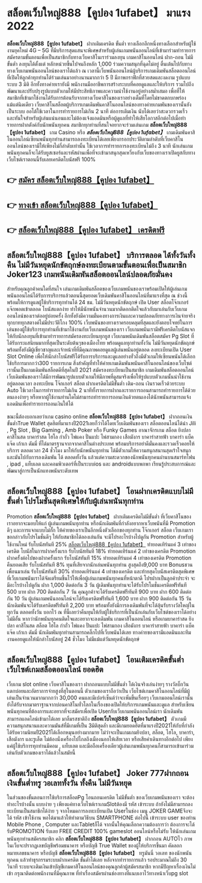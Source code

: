 # สล็อตเว็บใหญ่888【คูปอง 1ufabet】  มาแรง 2022

**สล็อตเว็บใหญ่888【คูปอง 1ufabet】** ฝากเติมเครดิต ขั้นต่ำ  ทางเลือกอีกหนึ่งทางเลือกสำหรับผู้ใช้งานยุคใหม่ 4G – 5G ที่มีบริการสุดแสนจะพิเศษสำหรับผู้เล่นเกมพนันออนไลน์ที่เข้ามาร่วมทำรายการสมัครตามขั้นตอนเพื่อเป็นสมาชิกกับทางเว็บคาสิโนเราร่วมลงทุน เกมคาสิโนออนไลน์ ฝาก-ถอน ไม่มีขั้นต่ำ ลงทุนได้ตั้งแต่ หลักหน่วยขึ้นไปจนถึงหลัก 1,000 ร่วมความสนุกที่ฉุดไม่อยู่ ตื่นเต้นไปกับทางทางเว็บเกมพนันออนไลน์ของเราได้แล้ว ณ เวลานี้เว็บพนันออนไลน์ผู้บริการเกมเดิมพันสล็อตออนไลน์ที่เปิดให้ลูกค้าทุกท่านได้ร่วมเล่นมาอย่างนานมากกว่า 5 ปี มีภาพกราฟิกที่สวยสดและงดงาม รูปแบบระบบ 3 มิติ
อีกทั้งทางค่ายเรายังมี พนักงานมืออาชีพการสร้างระบบที่คอยดูแลและให้บริการ  รวมไปถึงพัฒนาและปรับปรุงรูปแบบตัวเกมให้มีประสิทธิภาพและความน่าใช้งานอยู่อย่างสม่ำเสมอ เพื่อที่ให้สมาชิกที่เข้ามาใช้งานได้รับการต้อนรับจากทางเว็บคาสิโนของเราอย่างเต็มที่โดยไม่ขาดตกบกพร่องแม้แต่นิดเดียว เว็บคาสิโนสล็อตผู้บริการเกมเดิมพันคาสิโนออนไลน์ของทางค่ายเกมพันของเรานั้นยังเป็นระบบ ออโต้ใช้เวลาในการทำรายการไม่เกิน 2 นาที ต่อการเติมเงิน นับได้เลยว่าสะดวกรวดเร็ว และทันใจสำหรับผู้เล่นแน่นอนและไม่ต้องแจ้งแอดมินหรือผู้ดูแลที่ทำให้เสียโอกาสอีกต่อไปเมื่อทำรายการฝากตังค์กับนักพนันทุกคน
สมาชิกทุกท่านที่สนใจอยากจะร่วมเล่นเกม **สล็อตเว็บใหญ่888【คูปอง 1ufabet】** เกม Casino  หรือ ***สล็อตเว็บใหญ่888【คูปอง 1ufabet】*** เกมเดิมพันคาสิโนออนไลน์เซียนพนันทุกท่านสามารถลงทะเบียนได้เลยเพียงกรอกประวัติตามลำดับที่เว็บคาสิโนออนไลน์ของเรามีให้เพียงไม่กี่ลำดับเท่านั้น ใช้เวลาการทำรายการลงทะเบียนไม่ถึง 3 นาที นักเล่นเกมพนันทุกคนก็จะได้รับยูสเซอร์และรหัสผ่านเพื่อที่จะเข้ามาสนุกสุดเหวี่ยงกับเว็บของทางเราเปิดยูสกับทางเว็บไซต์เราตอนนี้รับเลยเครดิตโบนัสฟรี 100%

## 👉 [สมัคร สล็อตเว็บใหญ่888【คูปอง 1ufabet】](https://archa888.com/)
## 👉 [ทางเข้า สล็อตเว็บใหญ่888【คูปอง 1ufabet】](https://archa888.com/)
## 👉 [สล็อตเว็บใหญ่888【คูปอง 1ufabet】 เครดิตฟรี](https://archa888.com/)

## สล็อตเว็บใหญ่888【คูปอง 1ufabet】 บริการตลอด ได้ทั้งวันทั้งคืน ไม่มีวันหยุดนักขัตฤกษ์ลงทะเบียนตามขั้นตอนเพื่อเป็นสมาชิก Joker123 เกมพนันเดิมพันสล็อตออนไลน์ปลอดภัยมั่นคง

สำหรับคุณลูกค้าคนใดที่สนใจ เล่นเกมเดิมพันสล็อตของเว็บเกมพนันของเราพร้อมเปิดให้ผู้เล่นเกมพนันออนไลน์ได้รับการบริการแล้วตอนนี้สุดยอดเว็บเดิมพันคาสิโนออนไลน์ที่มาแรงที่สุด ณ ช่วงนี้ พร้อมให้การดูแลผู้ใช้บริการทุกท่านได้ 24 ชม. ไม่มีวันหยุดนักขัตฤกษ์ เปิด User สล็อตโจ๊กเกอร์ แจ๊กพอตเข้าตลอด โบนัสแตกง่าย ทำให้มีนักพนันจำนวนมากติดอกติดใจแล้วกับมาเล่นกับเว็บเกมออนไลน์ของเราต่ออยู่บ่อยครั้ง อีกทั้งยังมีความมั่นคงทางการเงินและความปลอดภัยทางการเงินจ่ายจริงทุกบาททุกสตางค์ไม่มีประวัติโกง 100% เว็บพนันของทางเราครอบคลุมที่สุดและยังตอบโจทย์ในการเล่นของผู้ใช้บริการทุกท่านที่เข้ามาใช้งานกับเว็บเกมพนันของเรา
เว็บเกมพนันเรามีฟรีเครดิตโบนัสแจกให้กับนักลงทุนที่เข้ามาทำรายการสมัครลงทะเบียนทุกยูส เว็บเกมพนันเดิมพันสล็อตสมัคร  Pg Slot ที่ได้รับกระแสนิยมมากที่สุดเป็นระดับต้นๆของเมืองไทย พร้อมดูแลทุกท่านทั้งวัน ไม่มีวันหยุดนักขัตฤกษ์พร้อมทั้งยังมีผู้เชี่ยวชาญและเจ้าหน้าที่ที่มีคุณภาพคอยดูแลผู้เล่นพนันอยู่ตลอด ลงทะเบียนเปิด User Slot Online เพื่อให้นักล่าโบนัสฟรีได้รับการบริการและดูแลอย่างทั่วถึงมีตัวเกมให้เซียนพนันได้เลือกใช้บริการมากกว่า300 รายการเกม
สิ่งสำคัญที่ทำให้ค่ายเกมเดิมพันพนันคาสิโนออนไลน์ของเว็บไซต์เรานั้นเป็นเกมเดิมพันสล็อตดีที่สุดในปี 2021 สมัครลงทะเบียนเป็นสมาชิก  เกมเดิมพันสล็อตออนไลน์เว็บเดิมพันของเราได้มีการพัฒนารูปแบบตัวเกมให้มีภาพที่ดูสมจริงเพื่อให้รูปแบบตัวเกมนั้นน่าใช้งานอยู่ตลอดเวลา ลงทะเบียน โจ๊กเกอร์ สล็อต ฝากเครดิตไม่มีขั้นต่ำ เติม-ถอน เงินรวดเร็วด้วยระบบ Auto ใช้เวลาในการทำรายการไม่เกิน 2 นาทีทั้งรายการฝากและรายการถอนสามารถทำรายการได้ด้วยตนเองง่ายๆ หรือหากผู้ใช้งานท่านใดไม่สามารถทำรายการถอนเงินด้วยตนเองได้นักพนันสามารถแจ้งแอดมินเพื่อทำรายการถอนเงินให้ได้

ขณะนี้ต้องบอกเลยว่าเกม casino online **สล็อตเว็บใหญ่888【คูปอง 1ufabet】** ฝากถอนเงินขั้นต่ำTrue Wallet สุดฮิตที่มาแรงปี2021เลยก็ว่าได้โดยเว็บเดิมพันของเรา สล็อตออนไลน์ได้นำ  Jili , Pg Slot , Big Gaming , Amb Poker หรือ Funky Games อาณาจักรเกม สล็อต ยิงปลา คาสิโนสด บาคาร่าสด ไฮโล กำถั่ว ไพ่แคง ปั่นแปะ ไพ่สามกอง เสือมังกร บาคาร่าสายฟ้า บาคาร่า แบ็คแจ๊ค เก้าเก ดัมมี่ ที่ได้มาตรฐานจากจากคาสิโนต่างประเทศ พร้อมบริการอย่าดีมั่นคงและรวดเร็วคอยให้บริการ ตลอดเวลา 24 ชั่วโมง มาให้กับนักพนันทุกท่าน ได้มีตัวเกมให้ความสนุกสนานสุดเร้าใจสนุกและมันไปกับการลงเดิมพัน ได้ ตลอดทั้งวัน แล้วแต่ความสะดวกของนักพนันทุกคนผ่านบนสมาร์ทโฟน , ipad , แท็บเลต และคอมพิวเตอร์ที่เป็นระบบios และ androidแบบพกพา เรียนรู้ประสบการณ์และพัฒนาสู่การเป็นนักแทงพนันระดับเทพ

## สล็อตเว็บใหญ่888【คูปอง 1ufabet】 โอนฝากเครดิตแบบไม่มีขั้นต่ำ โปรโมชั่นสุดพิเศษให้กับผู้เล่นพนันทุกท่าน

 Promotion  **สล็อตเว็บใหญ่888【คูปอง 1ufabet】** ฝากเติมเครดิตไม่มีขั้นต่ำ ที่เว็บคาสิโนของเราอยากจะมอบให้แก่  ผู้เล่นเกมพนันทุกท่าน หรือนักเดิมพันที่กำลังอยากหาเว็บพนันที่มี  Promotion ดีๆ และการแจกแบบไม่กั๊ก ให้ค่ายของเราเป็นอีกหนึ่งตัวเลือกของทุกท่าน โจ๊กเกอร์ สล็อต เว็บเกมเรา ขอกล่าวกับโปรโมชั่นดีๆ ให้กับสมาชิกได้ลองเล่นกัน จะมีโปรอะไรบ้างไปดูกัน
 Promotion สำหรับผู้ใช้งานใหม่ รับโบนัสทันที 25% [สล็อตเว็บใหญ่888【คูปอง 1ufabet】](https://archa888.com/) ทำยอดเทิร์นแค่ 3 เท่าของเครดิต
โบนัสในการฝากครั้งแรก รับโบนัสทันที 18% ทำยอดเทิร์นแค่ 2 เท่าของเครดิต
 Promotion ฝากครั้งต่อไปของฝากครั้งแรก รับโบนัสทันที 15% ทำยอดเทิร์นแค่ 4 เท่าของเครดิต
 Promotion คืนยอดเสีย รับโบนัสทันที 8% ทุนที่เสียจากนักเล่นพนันทุกท่าน สูงสุดถึง9,000 บาท
Bonusชวนเพื่อนมาเล่น รับโบนัสทันที 30% ทำยอดเทิร์นแค่ 4 เท่าของเครดิต
และท้ายสุดโบนัสเครดิตสุดพิเศษที่เว็บเกมพนันเราได้จัดเตรียมขึ้นไว้ให้เพื่อผู้เล่นเกมพนันทุกคนที่หน้าตาดี โปรฝากเป็นลูกค้าประจำ จะมีอะไรบ้างไปดูกัน
ฝาก 1,000 ติดต่อกัน 3 วัน ผู้เดิมพันทุกท่านจะได้รับโปรโมชั่นเครดิตฟรีทันที 500 บาท
ฝาก 700 ติดต่อกัน 7 วัน คุณลูกค้าจะได้รับเครดิตฟรีทันที 900 บาท
ฝาก 600 ติดต่อกัน 10 วัน ผู้เล่นเกมพนันออนไลน์จะได้รับเครดิตฟรีทันที 1,600 บาท
ฝาก 900 ติดต่อกัน 15 วัน นักเดิมพันจะได้รับเครดิตฟรีทันที 2,200 บาท
พร้อมทั้งยังมีการลงเดิมพันที่จะได้ลุ้นรับรางวัลใหญ่ในทุกวัน ตลอดทั้งวัน บอกไว้ ณ ที่นี้เลยว่าคืนทุนให้กับผู้ใช้บริการที่เป็นนักเล่นกับเว็บไซต์ของเราได้อย่างไม่มีอั้น หากว่านักพนันทุกคนติดใจและอยากจะลงเดิมพัน เกมคาสิโนออนไลน์ หรือเกมบาคาร่าสด ยิงปลา คาสิโนสด สล็อต ไฮโล กำถั่ว ไพ่แคง ปั่นแปะ ไพ่สามกอง เสือมังกร บาคาร่าสายฟ้า บาคาร่า แบ็คแจ๊ค เก้าเก ดัมมี่ นักเดิมพันทุกท่านสามารถคลิ๊กไปที่เว็บพนันได้เลย ทางค่ายของเรามีแอดมินและทีมงานคอยดูแลให้นักล่าโบนัสอยู่ 24 ชั่วโมง ไม่มีแม้แต่วันหยุดนักขัตฤกษ์

## สล็อตเว็บใหญ่888【คูปอง 1ufabet】 โอนเติมเครดิตขั้นต่ำ  เว็บไซต์เกมสล็อตออนไลน์ ยอดฮิต

เว็บเกม slot online เว็บคาสิโนของเรา ฝากถอนแบบไม่มีขั้นต่ำ ได้เงินจริงเล่นง่ายๆ รางวัลบิ๊กวินแตกบ่อยและอัตราการจ่ายสูงที่สุในตอนนี้ ตัวเกมของเราถือว่าเป็น เว็บไซต์เกมคาสิโนออนไลน์ที่มีผู้เล่นเป็นจำนวนมากมากกว่า 30,000 คนและมีเปอร์เซ็นต์ว่าจะเพิ่มขึ้นเรื่อยๆ เว็บเกมออนไลน์เรานั้นยังได้รับจากมาตราฐานจากบ่อนคาสิโนทั่วโลกในเรื่องของเปิดให้บริการเกมพนันและดูแล สำหรับเซียนพนันทุกคนที่ต้องการและอยากที่จะสมัครเพื่อเปิด Userกับเว็บเกมพนันออนไลน์เรา นักเดิมพันสามารถแอดไลน์เข้ามาได้เลย
	มาลิ้มรสชาติถึง **สล็อตเว็บใหญ่888【คูปอง 1ufabet】** ตัวเกมมีความสนุกสนานและความมันส์ที่มีเกมที่เป็น 3มิติสุดล้ำ และมีเกมยอดฮิตที่มาแรงปี2021ให้กับที่กำลังได้รับความนิยมปี2021ได้เลือกหมุนอย่างมากมาย  ไม่ว่าจะเป็นเกมเกมยิงปลา, สล็อต, ไฮโล, บาคาร่า, เสือมังกร และรูเล็ต ไม่ต้องนั่งเครื่องไปไกลถึงเมืองนอกให้เสียเวลา หรือเสียค่าเดินทางอีกต่อไป เพียงแค่ผู้ใช้บริการทุกท่านมีคอม , แท็บเลต และมือถือเครื่องเดียวผู้เล่นเกมพนันทุกคนก็สามารถเข้ามาร่วมเล่นกับตัวเกมของเราได้แล้วในสมัยนี้

## สล็อตเว็บใหญ่888【คูปอง 1ufabet】 Joker 777ฝากถอนเงินขั้นต่ำทรู วอเลททั้งวัน ทั้งคืน ไม่มีวันหยุด

ในส่วนของขั้นตอนการใช้บริการสล็อตPg โอนถอนเครดิต ไม่มีขั้นต่ำ ของเว็บเกมพนันของเรา จะต้องทำอะไรบ้างนั้น แบบง่าย ๆ เพียงแค่ทางเว็บไซต์เราเกมSlotต้องมี รหัส เข้าระบบ ถ้ายังไม่มีสามารถลงทะเบียนเป็นสมาชิกได้ง่าย ๆ จากโหมดการลงทะเบียนเปิด Userในช่อง เมนู JOKER GAMEจึงจะได้ รหัส เข้าใช้งาน พอได้มาแล้วให้ทำตามวิธีบน SMARTPHONE ต่อไปนี้
เข้าระบบ user  ของท่าน Mobile Phone , Computer และTabletก็ได้
จากนั้นให้คุณเลือกความต้องการว่า ต้องการจะได้รับPROMOTION รับเลย FREE CREDIT 100% gameslot ออนไลน์หรือไม่รับ
ให้นักเล่นเกมพนันทุกท่านสมัครสมาชิก คลิก **สล็อตเว็บใหญ่888【คูปอง 1ufabet】** ฝากถอน AUTOไว ภาพในเว็บจะปรากฏเลขบัญชีพร้อมธนาคาร หรือบัญชี True Wallet ของผู้ให้บริการขึ้นมา
คัดลอกหมายเลขธนาคาร หรือบัญชี **สล็อตเว็บใหญ่888【คูปอง 1ufabet】** ทรูมันนี่ วอเลท ของนักพนันทุกคน แล้วทำธุรกรรมระบบฝากเครดิต ขั้นต่ำได้เลย
หลังจากทำรายการแล้ว รอประมาณไม่ถึง 30 วินาที ระบบจะเติมเงินเข้าบัญชีเกมคาสิโนออนไลน์ของคุณลูกค้าผู้สมัครสมาชิก
หากมีปัญหาเรื่องเงินไม่เข้า กรุณาติดต่อพนักงานที่มีคุณภาพ ที่ทำเรื่องสมัครผ่านช่องทางที่แนบเอาไว้ทางหน้าเว็บpg slot


